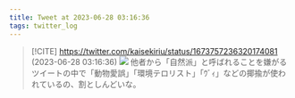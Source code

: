 ```yaml
---
title: Tweet at 2023-06-28 03:16:36
tags: twitter_log
---
```


> [!CITE] https://twitter.com/kaisekiriu/status/1673757236320174081 (2023-06-28 03:16:36)
> ![](https://twitter.com/kaisekiriu/status/1673757236320174081)
> 他者から「自然派」と呼ばれることを嫌がるツイートの中で「動物愛誤」「環境テロリスト」「ｳﾞｨ」などの揶揄が使われているの、割としんどいな。

